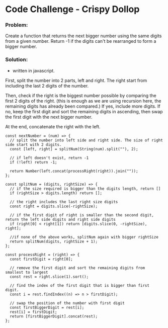 # Code Challenge - Crispy Dollop

### Problem:

Create a function that returns the next bigger number using the same digits from a given number. Return -1 if the digits can't be rearranged to form a bigger number.

### Solution:

- written in javascript.

First, split the number into 2 parts, left and right. The right start from including the last 2 digits of the number.

Then, check if the right is the biggest number possible by comparing the first 2 digits of the right. (this is enough as we are using recursion here, the remaining digits has already been compared.) If yes, include more digits. If no, keep the first digit and sort the remaining digits in ascending, then swap the first digit with the next bigger number.

At the end, concatenate the right with the left.

```
const nextNumber = (num) => {
  // split the number into left side and right side. The size of right side start with 2 digits.
  const [left, right] = splitNum(String(num).split(""), 2);

  // if left doesn't exist, return -1
  if (!left) return -1;

  return Number(left.concat(processRight(right)).join(""));
};

const splitNum = (digits, rightSize) => {
  // if the size required is bigger than the digits length, return []
  if (rightSize > digits.length) return [];

  // the right includes the last right size digits
  const right = digits.slice(-rightSize);

  // if the first digit of right is smaller than the second digit, return the left side digits and right side digits
  if (right[0] < right[1]) return [digits.slice(0, -rightSize), right];

  //if none of the above works, splitNum again with bigger rightSize
  return splitNum(digits, rightSize + 1);
};

const processRight = (right) => {
  const firstDigit = right[0];

  // remove the first digit and sort the remaining digits from smallest to largest
  const rest = right.slice(1).sort();

  // find the index of the first digit that is bigger than first digit.
  const i = rest.findIndex((n) => n > firstDigit);

  // swap the position of the number with first digit
  const firstBiggerDigit = rest[i];
  rest[i] = firstDigit;
  return [firstBiggerDigit].concat(rest);
};
```
